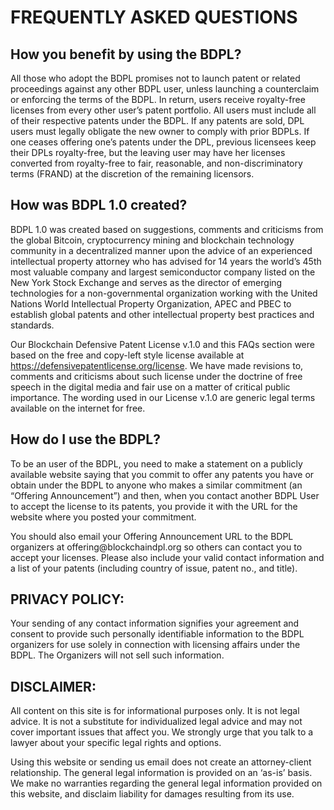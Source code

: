 # FREQUENTLY ASKED QUESTIONS

## How you benefit by using the BDPL?

All those who adopt the BDPL promises not to launch patent or related proceedings against any other BDPL user, unless launching a counterclaim or enforcing the terms of the BDPL. In return, users receive royalty-free licenses from every other user’s patent portfolio. All users must include all of their respective patents under the BDPL. If any patents are sold, DPL users must legally obligate the new owner to comply with prior BDPLs. If one ceases offering one’s patents under the DPL, previous licensees keep their DPLs royalty-free, but the leaving user may have her licenses converted from royalty-free to fair, reasonable, and non-discriminatory terms (FRAND) at the discretion of the remaining licensors.

## How was BDPL 1.0 created?

BDPL 1.0 was created based on suggestions, comments and criticisms from the global Bitcoin, cryptocurrency mining and blockchain technology community in a decentralized manner upon the advice of an experienced intellectual property attorney who has advised for 14 years the world’s 45th most valuable company and largest semiconductor company listed on the New York Stock Exchange and serves as the director of emerging technologies for a non-governmental organization working with the United Nations World Intellectual Property Organization, APEC and PBEC to establish global patents and other intellectual property best practices and standards. 

Our Blockchain Defensive Patent License v.1.0 and this FAQs section were based on the free and copy-left style license available at https://defensivepatentlicense.org/license. We have made revisions to, comments and criticisms about such license under the doctrine of free speech in the digital media and fair use on a matter of critical public importance. The wording used in our License v.1.0 are generic legal terms available on the internet for free.

## How do I use the BDPL?

To be an user of the BDPL, you need to make a statement on a publicly available website saying that you commit to offer any patents you have or obtain under the BDPL to anyone who makes a similar commitment (an “Offering Announcement”) and then, when you contact another BDPL User to accept the license to its patents, you provide it with the URL for the website where you posted your commitment.

You should also email your Offering Announcement URL to the BDPL organizers at offering<span style="display:none"></span>@blockchaindpl.org so others can contact you to accept your licenses. Please also include your valid contact information and a list of your patents (including country of issue, patent no., and title). 

## PRIVACY POLICY:

Your sending of any contact information signifies your agreement and consent to provide such personally identifiable information to the BDPL organizers for use solely in connection with licensing affairs under the BDPL. The Organizers will not sell such information. 

## DISCLAIMER:

All content on this site is for informational purposes only.  It is not legal advice.  It is not a substitute for individualized legal advice and may not cover important issues that affect you.  We strongly urge that you talk to a lawyer about your specific legal rights and options.

Using this website or sending us email does not create an attorney-client relationship. The general legal information is provided on an ‘as-is’ basis.  We make no warranties regarding the general legal information provided on this website, and disclaim liability for damages resulting from its use.

